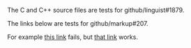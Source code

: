 The C and C++ source files are tests for github/linguist#1879.

The links below are tests for github/markup#207.

For example [this link][with-tab] fails, but [that link][with-space] works.

[with-tab]:	http://example.com/
[with-space]:   http://example.net/
